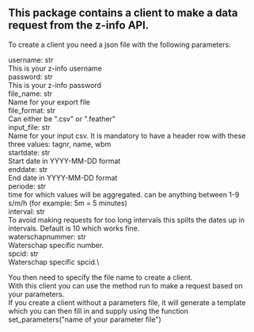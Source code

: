 This package contains a client to make a data request from the z-info API.
--------------------------------------------------------------------------------------------------

To create a client you need a json file with the following parameters:

username: str\
    This is your z-info username\
password: str\
    This is your z-info password\
file_name: str\
    Name for your export file\
file_format: str\
    Can either be ".csv" or ".feather"\
input_file: str \
    Name for your input csv. It is mandatory to have a header row with these three values: tagnr, name, wbm\
startdate: str\
    Start date in YYYY-MM-DD format\
enddate: str\
    End date in YYYY-MM-DD format\
periode: str\
    time for which values will be aggregated. can be anything between 1-9 s/m/h (for example: 5m = 5 minutes)\
interval: str\
    To avoid making requests for too long intervals this spilts the dates up in intervals. Default is 10 which works fine.\
waterschapnummer: str\
    Waterschap specific number.\
spcid: str\
    Waterschap specific spcid.\

You then need to specify the file name to create a client.\
With this client you can use the method run to make a request based on your parameters.\
If you create a client without a parameters file, it will generate a template which you can then fill in and supply using the function set_parameters("name of your parameter file")